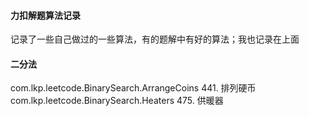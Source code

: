 #### 力扣解题算法记录
记录了一些自己做过的一些算法，有的题解中有好的算法；我也记录在上面

#### 二分法
com.lkp.leetcode.BinarySearch.ArrangeCoins   441. 排列硬币  
com.lkp.leetcode.BinarySearch.Heaters        475. 供暖器
####
